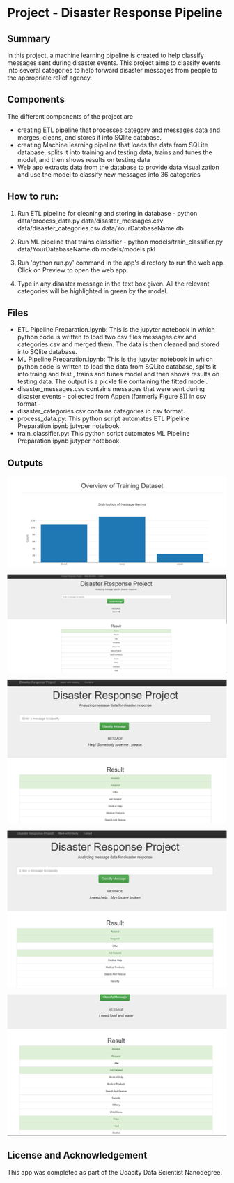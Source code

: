 # Project - Disaster Response Pipeline 

## Summary
In this project, a machine learning pipeline is created to help classify messages sent during disaster events. This project aims to classify events into several categories to help forward disaster messages from people to the appropriate relief agency.

## Components
The different components of the project are 
- creating ETL pipeline that processes category and messages data and  merges, cleans, and stores it into SQlite database.
- creating Machine learning pipeline that loads the data from SQLite database, splits it into training and testing data, trains and tunes the model, and then shows results on testing data
- Web app extracts data from the database to provide data visualization and use the model to classify new messages into 36 categories

## How to run:
1. Run ETL pipeline for cleaning and storing in database - python data/process_data.py data/disaster_messages.csv data/disaster_categories.csv data/YourDatabaseName.db

2. Run ML pipeline that trains classifier - python models/train_classifier.py data/YourDatabaseName.db models/models.pkl

3. Run 'python run.py' command in the app's directory to run the web app. Click on Preview to open the web app

4. Type in any disaster message in the text box given. All the relevant categories will be highlighted in green by the model.


## Files

- ETL Pipeline Preparation.ipynb: This is the jupyter notebook in which python code is written to load two csv files messages.csv and categories.csv and merged them. The data is then cleaned and stored into SQlite database.
- ML Pipeline Preparation.ipynb: This is the jupyter notebook in which python code is written to load the data from SQLite database, splits it into traing and test , trains and tunes model and then shows results on testing data. The output is a pickle file containing the fitted model.
- disaster_messages.csv contains messages that were sent during disaster events - collected from Appen  (formerly Figure 8)) in csv format -
- disaster_categories.csv contains categories in csv format.
- process_data.py: This python script automates ETL Pipeline Preparation.ipynb jutyper notebook.
- train_classifier.py: This python script automates ML Pipeline Preparation.ipynb jutyper notebook.

## Outputs

![alt text](https://github.com/SakshamGupta55/Data-Scientist-Nanodegree-Udacity/blob/5b8a61750782ded820e22d1a12e97f12aec429a3/Course%204%20-%20Project%20-%20Disaster%20Response%20Pipeline/Screenshot%201.png)

![alt text](https://github.com/SakshamGupta55/Data-Scientist-Nanodegree-Udacity/blob/a93c848e4d925a954925179b3872b53d00920bf8/Course%204%20-%20Project%20-%20Disaster%20Response%20Pipeline/Screenshot%202.png)

![alt text](https://github.com/SakshamGupta55/Data-Scientist-Nanodegree-Udacity/blob/a93c848e4d925a954925179b3872b53d00920bf8/Course%204%20-%20Project%20-%20Disaster%20Response%20Pipeline/Screenshot%203.png)

![alt text](https://github.com/SakshamGupta55/Data-Scientist-Nanodegree-Udacity/blob/a93c848e4d925a954925179b3872b53d00920bf8/Course%204%20-%20Project%20-%20Disaster%20Response%20Pipeline/Screenshot%204.png)

![alt text](https://github.com/SakshamGupta55/Data-Scientist-Nanodegree-Udacity/blob/a93c848e4d925a954925179b3872b53d00920bf8/Course%204%20-%20Project%20-%20Disaster%20Response%20Pipeline/Screenshot%205.png)


## License and Acknowledgement
This app was completed as part of the Udacity Data Scientist Nanodegree.
